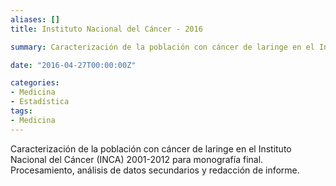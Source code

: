 ```yaml
---
aliases: []
title: Instituto Nacional del Cáncer - 2016

summary: Caracterización de la población con cáncer de laringe en el Instituto Nacional del Cáncer (INCA) 2001-2012 para monografía final. 

date: "2016-04-27T00:00:00Z"

categories:
- Medicina
- Estadística
tags:
- Medicina
---
```


Caracterización de la población con cáncer de laringe en el Instituto Nacional del Cáncer (INCA) 2001-2012 para monografía final. Procesamiento, análisis de datos secundarios y redacción de informe. 